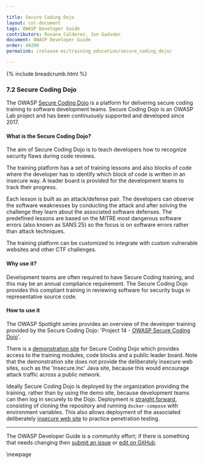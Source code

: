 ```yaml
---

title: Secure Coding Dojo
layout: col-document
tags: OWASP Developer Guide
contributors: Roxana Calderon, Jon Gadsden
document: OWASP Developer Guide
order: 49200
permalink: /release-es/training_education/secure_coding_dojo/

---
```


{% include breadcrumb.html %}

### 7.2 Secure Coding Dojo

The OWASP [Secure Coding Dojo][codedojo-project] is a platform for delivering
secure coding training to software development teams.
Secure Coding Dojo is an OWASP Lab project and has been continuously supported and developed since 2017.

#### What is the Secure Coding Dojo?

The aim of Secure Coding Dojo is to teach developers how to recognize security flaws during code reviews.

The training platform has a set of training lessons and also blocks of code where the developer has to identify
which block of code is written in an insecure way.
A leader board is provided for the development teams to track their progress.

Each lesson is built as an attack/defense pair.
The developers can observe the software weaknesses by conducting the attack
and after solving the challenge they learn about the associated software defenses.
The predefined lessons are based on the MITRE most dangerous software errors (also known as SANS 25)
so the focus is on software errors rather than attack techniques.

The training platform can be customized to integrate with custom vulnerable websites and other CTF challenges.

#### Why use it?

Development teams are often required to have Secure Coding training, and this may be an annual compliance requirement.
The Secure Coding Dojo provides this compliant training in reviewing software
for security bugs in representative source code.

#### How to use it

The OWASP Spotlight series provides an overview of the developer training provided by the Secure Coding Dojo:
'Project 14 - [OWASP Secure Coding Dojo][spotlight14]'.

There is a [demonstration site][codedojo] for Secure Coding Dojo which provides access to the
training modules, code blocks and a public leader board.
Note that the demonstration site does not provide the deliberately insecure web sites, such as the 'Insecure.Inc' Java site,
because this would encourage attack traffic across a public network.

Ideally Secure Coding Dojo is deployed by the organization providing the training, rather than by using the demo site,
because development teams can then log in securely to the Dojo.
Deployment is [straight forward][codedojo-install],
consisting of cloning the repository and running `docker-compose` with environment variables.
This also allows deployment of the associated deliberately [insecure web site][codedojo-insecure]
to practice penetration testing.

----

The OWASP Developer Guide is a community effort; if there is something that needs changing
then [submit an issue][issue0902] or [edit on GitHub][edit0902].

[codedojo]: https://securecodingdojo.owasp.org/
[codedojo-insecure]: https://github.com/OWASP/SecureCodingDojo/wiki/Running-Insecure.Inc
[codedojo-install]: https://github.com/OWASP/SecureCodingDojo/wiki/Deploying-with-Docker
[codedojo-project]: https://owasp.org/www-project-secure-coding-dojo/
[edit0902]: https://github.com/OWASP/www-project-developer-guide/blob/main/draft/09-training-education/02-secure-coding-dojo.md
[issue0902]: https://github.com/OWASP/www-project-developer-guide/issues/new?labels=content&template=request.md&title=Update:%2009-training-education/02-secure-coding-dojo
[spotlight14]: https://youtu.be/7nVkDkL9cyE

\newpage

